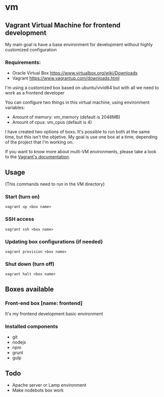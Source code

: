 # vm
## Vagrant Virtual Machine for frontend development
My main goal is have a base environment for development without highly customized configuration

### Requirements:
- Oracle Virtual Box https://www.virtualbox.org/wiki/Downloads
- Vagrant https://www.vagrantup.com/downloads.html

I'm using a customized box based on ubuntu/vivid64 but with all we need to work as a frontend developer

You can configure two things in this virtual machine, using environment variables:
  - Amount of memory: vm_memory (default is 2048MB)
  - Amount of cpus: vm_cpus (default is 4)

I have created two options of boxs. It's possible to run both at the same time, but this isn't the objetive. My goal is use one box at a time, depending of the project that I'm working on.

If you want to know more about multi-VM environments, please take a look to the [Vagrant's documentation](https://docs.vagrantup.com/v2/multi-machine/).

## Usage
(This commands need to run in the VM directory)

### Start (turn on)
`vagrant up <box name>`

### SSH access
`vagrant ssh <box name>`

### Updating box configurations (if needed)
`vagrant provision <box name>`

### Shut down (turn off)
`vagrant halt <box name>`

## Boxes available
### Front-end box [name: **frontend**]
It's my frontend development basic environment

### Installed components
  - git
  - nodejs
  - npm
  - grunt
  - gulp

## Todo
  - Apache server or Lamp environment
  - Make nodebots box work